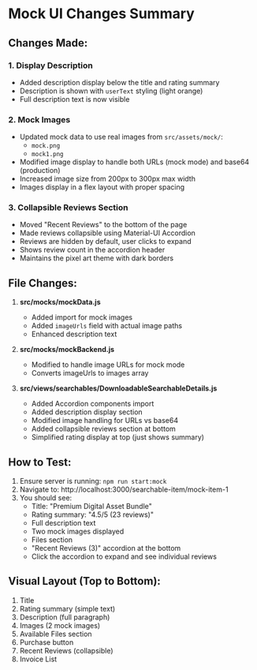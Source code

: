 # Mock UI Changes Summary

## Changes Made:

### 1. Display Description
- Added description display below the title and rating summary
- Description is shown with `userText` styling (light orange)
- Full description text is now visible

### 2. Mock Images
- Updated mock data to use real images from `src/assets/mock/`:
  - `mock.png`
  - `mock1.png`
- Modified image display to handle both URLs (mock mode) and base64 (production)
- Increased image size from 200px to 300px max width
- Images display in a flex layout with proper spacing

### 3. Collapsible Reviews Section
- Moved "Recent Reviews" to the bottom of the page
- Made reviews collapsible using Material-UI Accordion
- Reviews are hidden by default, user clicks to expand
- Shows review count in the accordion header
- Maintains the pixel art theme with dark borders

## File Changes:

1. **src/mocks/mockData.js**
   - Added import for mock images
   - Added `imageUrls` field with actual image paths
   - Enhanced description text

2. **src/mocks/mockBackend.js**
   - Modified to handle image URLs for mock mode
   - Converts imageUrls to images array

3. **src/views/searchables/DownloadableSearchableDetails.js**
   - Added Accordion components import
   - Added description display section
   - Modified image handling for URLs vs base64
   - Added collapsible reviews section at bottom
   - Simplified rating display at top (just shows summary)

## How to Test:

1. Ensure server is running: `npm run start:mock`
2. Navigate to: http://localhost:3000/searchable-item/mock-item-1
3. You should see:
   - Title: "Premium Digital Asset Bundle"
   - Rating summary: "4.5/5 (23 reviews)"
   - Full description text
   - Two mock images displayed
   - Files section
   - "Recent Reviews (3)" accordion at the bottom
   - Click the accordion to expand and see individual reviews

## Visual Layout (Top to Bottom):

1. Title
2. Rating summary (simple text)
3. Description (full paragraph)
4. Images (2 mock images)
5. Available Files section
6. Purchase button
7. Recent Reviews (collapsible)
8. Invoice List